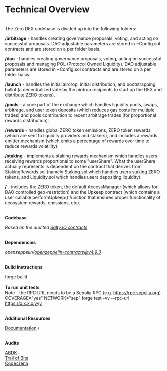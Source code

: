 # Technical Overview
\
The Zero DEX codebase is divided up into the following folders:


**/arbitrage** - handles creating governance proposals, voting, and acting on successful proposals. DAO adjustable parameters are stored in ~Config.sol contracts and are stored on a per folder basis.

**/dao** - handles creating governance proposals, voting, acting on successful proposals and managing POL (Protocol Owned Liquidity). DAO adjustable parameters are stored in ~Config.sol contracts and are stored on a per folder basis.

**/launch** - handles the initial airdrop, initial distribution, and bootstrapping ballot (a decentralized vote by the airdrop recipients to start up the DEX and distribute ZERO tokens).

**/pools** - a core part of the exchange which handles liquidity pools, swaps, arbitrage, and user token deposits (which reduces gas costs for multiple trades) and pools contribution to recent arbitrage trades (for proportional rewards distribution).

**/rewards** - handles global ZERO token emissions, ZERO token rewards (which are sent to liquidity providers and stakers), and includes a rewards emitter mechanism (which emits a percentage of rewards over time to reduce rewards volatility).

**/staking** - implements a staking rewards mechanism which handles users receiving rewards proportional to some "userShare".  What the userShare actually represents is dependent on the contract that derives from StakingRewards.sol (namely Staking.sol which handles users staking ZERO tokens, and Liquidity.sol which handles users depositing liquidity).

**/** - includes the ZERO token, the default AccessManager (which allows for DAO controlled geo-restriction) and the Upkeep contract (which contains a user callable performUpkeep() function that ensures proper functionality of ecosystem rewards, emissions, etc).

\
**Codebase**

*Based on the audited [Salty.IO contracts](https://github.com/othernet-global/salty-io)*

\
**Dependencies**

*openzeppelin/openzeppelin-contracts@v4.9.3*

\
**Build Instructions**

forge build\
\
**To run unit tests**\
Note - the RPC URL needs to be a Sepolia RPC (e.g. https://rpc.sepolia.org) \
COVERAGE="yes" NETWORK="sep" forge test -vv --rpc-url https://x.x.x.x:yyy

\
**Additional Resources**

[Documentation](https://docs.zerodex.org) \

\
**Audits**

[ABDK](https://github.com/abdk-consulting/audits/blob/main/othernet_global_pte_ltd/ABDK_OthernetGlobalPTELTD_SaltyIO_v_2_0.pdf) \
[Trail of Bits](https://github.com/trailofbits/publications/blob/master/reviews/2023-10-saltyio-securityreview.pdf) \
[Code4rena](https://code4rena.com/reports/2024-01-salty)
